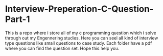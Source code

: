 # Interview-Preperation-C-Question-Part-1
This is a repo where i store all of my c programming question which i solve through out my Engennering studies. Here you can seel all kind of interview type questions like small questions to case study. Each folder have a pdf where you can find the question set. Hope this help you. 
